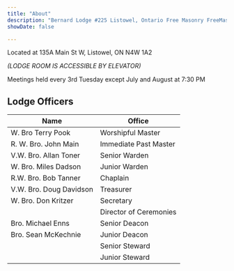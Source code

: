 ```yaml
---
title: "About"
description: "Bernard Lodge #225 Listowel, Ontario Free Masonry FreeMasons"
showDate: false

---
```

Located at 135A Main St W, Listowel, ON N4W 1A2

_(LODGE ROOM IS ACCESSIBLE BY ELEVATOR)_


Meetings held every 3rd Tuesday except July and August at 7:30 PM
## Lodge Officers
| **Name** | **Office** |
| ----------- | ----------- |
| W. Bro Terry Pook | Worshipful Master |
| R. W. Bro. John Main | Immediate Past Master |
| V.W. Bro. Allan Toner | Senior Warden |
| W. Bro. Miles Dadson | Junior Warden |
| R.W. Bro. Bob Tanner | Chaplain |
| V.W. Bro. Doug Davidson | Treasurer |
| W. Bro. Don Kritzer | Secretary |
| | Director of Ceremonies |
| Bro. Michael Enns| Senior Deacon |
| Bro. Sean McKechnie | Junior Deacon |
| | Senior Steward |
| | Junior Steward |